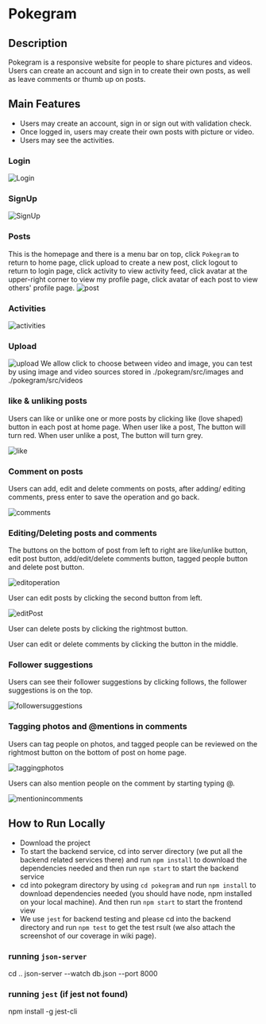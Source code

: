 # Pokegram
## Description
Pokegram is a responsive website for people to share pictures and videos. Users can create an account and sign in to create their own posts, as well as leave comments or thumb up on posts. 
## Main Features
- Users may create an account, sign in or sign out with validation check.
- Once logged in, users may create their own posts with picture or video.
- Users may see the activities.
### Login
![Login](Login.png)
### SignUp
![SignUp](SignUp.png)
### Posts
This is the homepage and there is a menu bar on top, click `Pokegram` to return to home page, click upload to create a new post, click logout to return to login page, click activity to view activity feed, click avatar at the upper-right corner to view my profile page, click avatar of each post to view others' profile page.
![post](post.png)
### Activities
![activities](activities.jpg)
### Upload
![upload](upload.jpg)
We allow click to choose between video and image, you can test by using image and video sources stored in ./pokegram/src/images and ./pokegram/src/videos
### like & unliking posts

Users can like or unlike one or more posts by clicking like (love shaped) button in each post at home page. 
When user like a post, The button will turn red.
When user unlike a post, The button will turn grey.

![like](like.png)

### Comment on posts
Users can add, edit and delete comments on posts, after adding/ editing comments, press enter to save the operation and go back.

![comments](comments.png)

### Editing/Deleting posts and comments

The buttons on the bottom of post from left to right are like/unlike button, edit post button, add/edit/delete comments button, tagged people button and delete post button.

![editoperation](editoperation.png)

User can edit posts by clicking the second button from left.

![editPost](editPost.png)


User can delete posts by clicking the rightmost button.

User can edit or delete comments by clicking the button in the middle.

### Follower suggestions

Users can see their follower suggestions by clicking follows, the follower suggestions is on the top.

![followersuggestions](followersuggestions.png)

### Tagging photos and  @mentions in comments
Users can tag people on photos, and tagged people can be reviewed on the rightmost button on the bottom of post on home page.

![taggingphotos](taggingphotos.png)

Users can also mention people on the comment by starting typing @.

![mentionincomments](mentionincomments.jpg)








## How to Run Locally
- Download the project
- To start the backend service, cd into server directory (we put all the backend related services there) and run `npm install` to download the dependencies needed and then run  `npm start` to start the backend service
- cd into pokegram directory by using `cd pokegram` and run `npm install` to download dependencies needed (you should have node, npm installed on your local machine). And then run `npm start` to start the frontend view
- We use `jest` for backend testing and please cd into the backend directory and run `npm test` to get the test rsult (we also attach the screenshot of our coverage in wiki page).

### running `json-server`
cd ..
json-server --watch db.json --port 8000

### running `jest` (if jest not found)
npm install -g jest-cli


